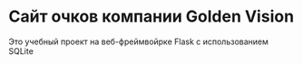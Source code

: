 # Сайт очков компании Golden Vision
Это учебный проект на веб-фреймвойрке Flask с использованием SQLite
